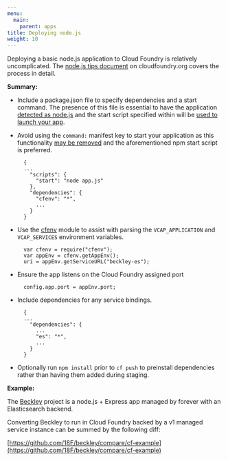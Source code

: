 ```yaml
---
menu:
  main:
    parent: apps
title: Deploying node.js
weight: 10
---
```


Deploying a basic node.js application to Cloud Foundry is relatively uncomplicated. The [node.js tips document](http://docs.cloudfoundry.org/buildpacks/node/node-tips.html) on cloudfoundry.org covers the process in detail.

**Summary:**

- Include a package.json file to specify dependencies and a start command. The presence of this file is essential to have the application [detected as node.js](https://github.com/cloudfoundry/nodejs-buildpack/blob/master/bin/detect) and the start script specified within will be [used to launch your app](https://github.com/cloudfoundry/nodejs-buildpack/blob/94949f6d7c2ee6c84ee04edcc9c94a5454047b75/bin/compile#L134-147). 
- Avoid using the `command:` manifest key to start your application as this functionality [may be removed](https://github.com/cloudfoundry/nodejs-buildpack/pull/11#issuecomment-67666273) and the aforementioned npm start script is preferred.

		{
		...
		  "scripts": {
		    "start": "node app.js"
		  },
		  "dependencies": {
		    "cfenv": "*",
			...
		  }
		}


- Use the [cfenv](https://www.npmjs.com/package/cfenv) module to assist with parsing the `VCAP_APPLICATION` and `VCAP_SERVICES` environment variables.

		var cfenv = require("cfenv");
		var appEnv = cfenv.getAppEnv();
		uri = appEnv.getServiceURL("beckley-es");

- Ensure the app listens on the Cloud Foundry assigned port

		config.app.port = appEnv.port;
	
- Include dependencies for any service bindings.

		{
		...
		  "dependencies": {
		    ...
		    "es": "*",
			...
		  }
		}
		
- Optionally run `npm install` prior to `cf push` to preinstall dependencies rather than having them added during staging.

**Example:**

The [Beckley](https://github.com/18F/beckley) project is a node.js + Express app managed by forever with an Elasticsearch backend.

Converting Beckley to run in Cloud Foundry backed by a v1 managed service instance can be summed by the following diff:

[https://github.com/18F/beckley/compare/cf-example](https://github.com/18F/beckley/compare/cf-example)

